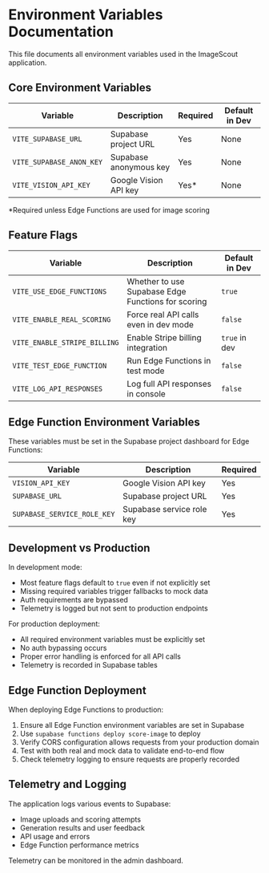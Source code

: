 
# Environment Variables Documentation

This file documents all environment variables used in the ImageScout application.

## Core Environment Variables

| Variable | Description | Required | Default in Dev |
|----------|-------------|----------|---------------|
| `VITE_SUPABASE_URL` | Supabase project URL | Yes | None |
| `VITE_SUPABASE_ANON_KEY` | Supabase anonymous key | Yes | None |
| `VITE_VISION_API_KEY` | Google Vision API key | Yes* | None |

*Required unless Edge Functions are used for image scoring

## Feature Flags

| Variable | Description | Default in Dev |
|----------|-------------|---------------|
| `VITE_USE_EDGE_FUNCTIONS` | Whether to use Supabase Edge Functions for scoring | `true` |
| `VITE_ENABLE_REAL_SCORING` | Force real API calls even in dev mode | `false` |
| `VITE_ENABLE_STRIPE_BILLING` | Enable Stripe billing integration | `true` in dev |
| `VITE_TEST_EDGE_FUNCTION` | Run Edge Functions in test mode | `false` |
| `VITE_LOG_API_RESPONSES` | Log full API responses in console | `false` |

## Edge Function Environment Variables

These variables must be set in the Supabase project dashboard for Edge Functions:

| Variable | Description | Required |
|----------|-------------|----------|
| `VISION_API_KEY` | Google Vision API key | Yes |
| `SUPABASE_URL` | Supabase project URL | Yes |
| `SUPABASE_SERVICE_ROLE_KEY` | Supabase service role key | Yes |

## Development vs Production

In development mode:
- Most feature flags default to `true` even if not explicitly set
- Missing required variables trigger fallbacks to mock data
- Auth requirements are bypassed
- Telemetry is logged but not sent to production endpoints

For production deployment:
- All required environment variables must be explicitly set
- No auth bypassing occurs
- Proper error handling is enforced for all API calls
- Telemetry is recorded in Supabase tables

## Edge Function Deployment

When deploying Edge Functions to production:
1. Ensure all Edge Function environment variables are set in Supabase
2. Use `supabase functions deploy score-image` to deploy
3. Verify CORS configuration allows requests from your production domain
4. Test with both real and mock data to validate end-to-end flow
5. Check telemetry logging to ensure requests are properly recorded

## Telemetry and Logging

The application logs various events to Supabase:
- Image uploads and scoring attempts
- Generation results and user feedback
- API usage and errors
- Edge Function performance metrics

Telemetry can be monitored in the admin dashboard.
